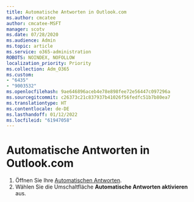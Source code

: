 ```yaml
---
title: Automatische Antworten in Outlook.com
ms.author: cmcatee
author: cmcatee-MSFT
manager: scotv
ms.date: 07/28/2020
ms.audience: Admin
ms.topic: article
ms.service: o365-administration
ROBOTS: NOINDEX, NOFOLLOW
localization_priority: Priority
ms.collection: Adm_O365
ms.custom:
- "6435"
- "9003532"
ms.openlocfilehash: 9ae646896aceb4e78e898fee72e56447c097296a
ms.sourcegitcommit: c26373c21c837937b41026f56fedfc51b7b80ea7
ms.translationtype: HT
ms.contentlocale: de-DE
ms.lasthandoff: 01/12/2022
ms.locfileid: "61947058"
---
```

# <a name="automatic-replies-in-outlookcom"></a>Automatische Antworten in Outlook.com

1. Öffnen Sie Ihre [Automatischen Antworten](https://go.microsoft.com/fwlink/?linkid=2143007).
2. Wählen Sie die Umschaltfläche **Automatische Antworten aktivieren** aus.
